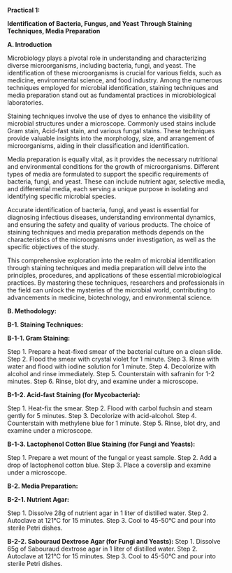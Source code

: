 **Practical 1:**

**Identification of Bacteria, Fungus, and Yeast Through Staining Techniques, Media Preparation**

**A. Introduction**

Microbiology plays a pivotal role in understanding and characterizing diverse microorganisms, including bacteria, fungi, and yeast. The identification of these microorganisms is crucial for various fields, such as medicine, environmental science, and food industry. Among the numerous techniques employed for microbial identification, staining techniques and media preparation stand out as fundamental practices in microbiological laboratories.

Staining techniques involve the use of dyes to enhance the visibility of microbial structures under a microscope. Commonly used stains include Gram stain, Acid-fast stain, and various fungal stains. These techniques provide valuable insights into the morphology, size, and arrangement of microorganisms, aiding in their classification and identification.

Media preparation is equally vital, as it provides the necessary nutritional and environmental conditions for the growth of microorganisms. Different types of media are formulated to support the specific requirements of bacteria, fungi, and yeast. These can include nutrient agar, selective media, and differential media, each serving a unique purpose in isolating and identifying specific microbial species.

Accurate identification of bacteria, fungi, and yeast is essential for diagnosing infectious diseases, understanding environmental dynamics, and ensuring the safety and quality of various products. The choice of staining techniques and media preparation methods depends on the characteristics of the microorganisms under investigation, as well as the specific objectives of the study.

This comprehensive exploration into the realm of microbial identification through staining techniques and media preparation will delve into the principles, procedures, and applications of these essential microbiological practices. By mastering these techniques, researchers and professionals in the field can unlock the mysteries of the microbial world, contributing to advancements in medicine, biotechnology, and environmental science.

**B. Methodology:**

**B-1.	Staining Techniques:**

**B-1-1.	Gram Staining:**

Step 1.	Prepare a heat-fixed smear of the bacterial culture on a clean slide.
Step 2.	Flood the smear with crystal violet for 1 minute.
Step 3.	Rinse with water and flood with iodine solution for 1 minute.
Step 4.	Decolorize with alcohol and rinse immediately.
Step 5.	Counterstain with safranin for 1-2 minutes.
Step 6.	Rinse, blot dry, and examine under a microscope.

**B-1-2.	Acid-fast Staining (for Mycobacteria):**

Step 1.	Heat-fix the smear.
Step 2.	Flood with carbol fuchsin and steam gently for 5 minutes.
Step 3.	Decolorize with acid-alcohol.
Step 4.	Counterstain with methylene blue for 1 minute.
Step 5.	Rinse, blot dry, and examine under a microscope.

**B-1-3.	Lactophenol Cotton Blue Staining (for Fungi and Yeasts):**

Step 1.	Prepare a wet mount of the fungal or yeast sample.
Step 2.	Add a drop of lactophenol cotton blue.
Step 3.	Place a coverslip and examine under a microscope.

**B-2.	Media Preparation:**

**B-2-1.	Nutrient Agar:**

Step 1.	Dissolve 28g of nutrient agar in 1 liter of distilled water.
Step 2.	Autoclave at 121°C for 15 minutes.
Step 3.	Cool to 45-50°C and pour into sterile Petri dishes.

**B-2-2.	Sabouraud Dextrose Agar (for Fungi and Yeasts):**
Step 1.	Dissolve 65g of Sabouraud dextrose agar in 1 liter of distilled water.
Step 2.	Autoclave at 121°C for 15 minutes.
Step 3.	Cool to 45-50°C and pour into sterile Petri dishes.
